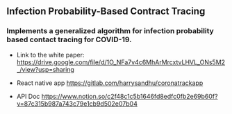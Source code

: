 ## Infection Probability-Based Contract Tracing

### Implements a generalized algorithm for infection probability based contact tracing for COVID-19.


- Link to the white paper: https://drive.google.com/file/d/1O_NFa7v4c6MhArMrcxtvLHVL_ONs5M2_/view?usp=sharing

- React native app https://gitlab.com/harrysandhu/coronatrackapp

- API Doc https://www.notion.so/c2f48c1c5b1646fd8edfc0fb2e69b60f?v=87c315b987a743c79e1cb9d502e07b04
